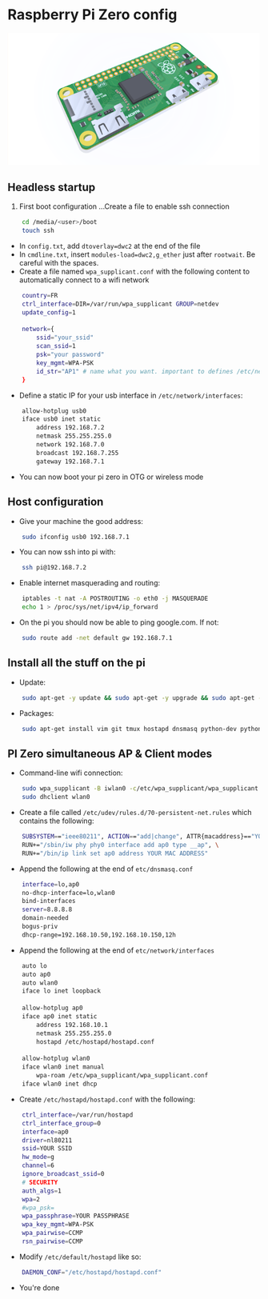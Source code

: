 # Raspberry Pi Zero config
![raspberry pi zero](img/pizero.png "Logo")
## Headless startup
1. First boot configuration
...Create a file to enable ssh connection
```bash
    cd /media/<user>/boot
    touch ssh
```
* In `config.txt`, add `dtoverlay=dwc2` at the end of the file
* In `cmdline.txt`, insert `modules-load=dwc2,g_ether` just after `rootwait`. Be careful with the spaces.
* Create a file named `wpa_supplicant.conf` with the following content to automatically connect to a wifi network
```bash
    country=FR
    ctrl_interface=DIR=/var/run/wpa_supplicant GROUP=netdev
    update_config=1

    network={
        ssid="your_ssid"
        scan_ssid=1
        psk="your password"
        key_mgmt=WPA-PSK
        id_str="AP1" # name what you want. important to defines /etc/network/interfaces
    }
```
* Define a static IP for your usb interface in `/etc/network/interfaces`:
```bash
    allow-hotplug usb0
    iface usb0 inet static
        address 192.168.7.2
        netmask 255.255.255.0
        network 192.168.7.0
        broadcast 192.168.7.255
        gateway 192.168.7.1
```
* You can now boot your pi zero in OTG or wireless mode

## Host configuration
* Give your machine the good address:  
```bash
    sudo ifconfig usb0 192.168.7.1
```
* You can now ssh into pi with:
```bash
    ssh pi@192.168.7.2
```
* Enable internet masquerading and routing:  
```bash
    iptables -t nat -A POSTROUTING -o eth0 -j MASQUERADE
    echo 1 > /proc/sys/net/ipv4/ip_forward
```
* On the pi you should now be able to ping google.com. If not:
```bash
    sudo route add -net default gw 192.168.7.1
```

## Install all the stuff on the pi
* Update:
```bash
    sudo apt-get -y update && sudo apt-get -y upgrade && sudo apt-get -y dist-upgrade
```
* Packages:
```bash
    sudo apt-get install vim git tmux hostapd dnsmasq python-dev python-pip python-gpiozero python3-gpiozero
```

## PI Zero simultaneous AP & Client modes
* Command-line wifi connection:
```bash
    sudo wpa_supplicant -B iwlan0 -c/etc/wpa_supplicant/wpa_supplicant.conf
    sudo dhclient wlan0
```
*  Create a file called `/etc/udev/rules.d/70-persistent-net.rules` which contains the following:
```bash
    SUBSYSTEM=="ieee80211", ACTION=="add|change", ATTR{macaddress}=="YOUR MAC ADDRESS", KERNEL=="phy0", \
    RUN+="/sbin/iw phy phy0 interface add ap0 type __ap", \
    RUN+="/bin/ip link set ap0 address YOUR MAC ADDRESS"
```
* Append the following at the end of `etc/dnsmasq.conf`
```bash
    interface=lo,ap0
    no-dhcp-interface=lo,wlan0
    bind-interfaces
    server=8.8.8.8
    domain-needed
    bogus-priv
    dhcp-range=192.168.10.50,192.168.10.150,12h
```
* Append the following at the end of `etc/network/interfaces`
```bash
    auto lo
    auto ap0
    auto wlan0
    iface lo inet loopback

    allow-hotplug ap0
    iface ap0 inet static
        address 192.168.10.1
        netmask 255.255.255.0
        hostapd /etc/hostapd/hostapd.conf
    
    allow-hotplug wlan0
    iface wlan0 inet manual
        wpa-roam /etc/wpa_supplicant/wpa_supplicant.conf
    iface wlan0 inet dhcp
```
* Create `/etc/hostapd/hostapd.conf` with the following:
```bash
    ctrl_interface=/var/run/hostapd
    ctrl_interface_group=0
    interface=ap0
    driver=nl80211
    ssid=YOUR SSID
    hw_mode=g
    channel=6
    ignore_broadcast_ssid=0
    # SECURITY
    auth_algs=1
    wpa=2
    #wpa_psk=
    wpa_passphrase=YOUR PASSPHRASE
    wpa_key_mgmt=WPA-PSK
    wpa_pairwise=CCMP
    rsn_pairwise=CCMP
```
* Modify `/etc/default/hostapd` like so:
```bash
    DAEMON_CONF="/etc/hostapd/hostapd.conf"
```
* You're done















